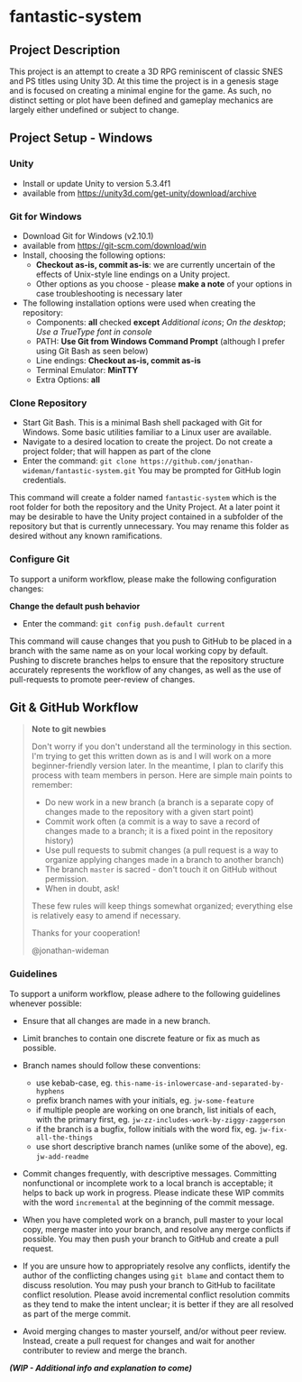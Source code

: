 # fantastic-system


## Project Description

This project is an attempt to create a 3D RPG reminiscent of classic SNES and PS titles using Unity 3D.
At this time the project is in a genesis stage and is focused on creating a minimal engine for the game.
As such, no distinct setting or plot have been defined and gameplay mechanics are largely either undefined or subject to change. 


## Project Setup - Windows

### Unity

- Install or update Unity to version 5.3.4f1
- available from https://unity3d.com/get-unity/download/archive

### Git for Windows

- Download Git for Windows (v2.10.1)
- available from https://git-scm.com/download/win
- Install, choosing the following options:
  - **Checkout as-is, commit as-is**: we are currently uncertain of the effects of Unix-style line endings on a Unity project.
  - Other options as you choose - please **make a note** of your options in case troubleshooting is necessary later
- The following installation options were used when creating the repository:
  - Components: **all** checked **except** *Additional icons*; *On the desktop*; *Use a TrueType font in console*
  - PATH: **Use Git from Windows Command Prompt** (although I prefer using Git Bash as seen below)
  - Line endings: **Checkout as-is, commit as-is**
  - Terminal Emulator: **MinTTY**
  - Extra Options: **all**
  
### Clone Repository

- Start Git Bash. This is a minimal Bash shell packaged with Git for Windows. Some basic utilities familiar to a Linux user are available.
- Navigate to a desired location to create the project. Do not create a project folder; that will happen as part of the clone
- Enter the command: `git clone https://github.com/jonathan-wideman/fantastic-system.git` You may be prompted for GitHub login credentials.

This command will create a folder named `fantastic-system` which is the root folder for both the repository and the Unity Project.
At a later point it may be desirable to have the Unity project contained in a subfolder of the repository but that is currently unnecessary.
You may rename this folder as desired without any known ramifications.

### Configure Git

To support a uniform workflow, please make the following configuration changes:

**Change the default push behavior**

- Enter the command: `git config push.default current`

This command will cause changes that you push to GitHub to be placed in a branch with the same name as on your local working copy by default.
Pushing to discrete branches helps to ensure that the repository structure accurately represents the workflow of any changes, as well as the use of pull-requests to promote peer-review of changes.


## Git & GitHub Workflow

> **Note to git newbies**
>
> Don't worry if you don't understand all the terminology in this section.
> I'm trying to get this written down as is and I will work on a more beginner-friendly version later.
> In the meantime, I plan to clarify this process with team members in person.
> Here are simple main points to remember:
> - Do new work in a new branch (a branch is a separate copy of changes made to the repository with a given start point)
> - Commit work often (a commit is a way to save a record of changes made to a branch; it is a fixed point in the repository history)
> - Use pull requests to submit changes (a pull request is a way to organize applying changes made in a branch to another branch)
> - The branch `master` is sacred - don't touch it on GitHub without permission.
> - When in doubt, ask!
>
> These few rules will keep things somewhat organized; everything else is relatively easy to amend if necessary.
>
> Thanks for your cooperation!
>
> @jonathan-wideman

### Guidelines

To support a uniform workflow, please adhere to the following guidelines whenever possible:

- Ensure that all changes are made in a new branch.

- Limit branches to contain one discrete feature or fix as much as possible.

- Branch names should follow these conventions:
  - use kebab-case, eg. `this-name-is-inlowercase-and-separated-by-hyphens`
  - prefix branch names with your initials, eg. `jw-some-feature`
  - if multiple people are working on one branch, list initials of each, with the primary first, eg. `jw-zz-includes-work-by-ziggy-zaggerson`
  - if the branch is a bugfix, follow initials with the word fix, eg. `jw-fix-all-the-things`
  - use short descriptive branch names (unlike some of the above), eg. `jw-add-readme`

- Commit changes frequently, with descriptive messages.
Committing nonfunctional or incomplete work to a local branch is acceptable; it helps to back up work in progress.
Please indicate these WIP commits with the word `incremental` at the beginning of the commit message.

- When you have completed work on a branch, pull master to your local copy, merge master into your branch, and resolve any merge conflicts if possible.
You may then push your branch to GitHub and create a pull request.

- If you are unsure how to appropriately resolve any conflicts, identify the author of the conflicting changes using `git blame` and contact them to discuss resolution.
You may push your branch to GitHub to facilitate conflict resolution.
Please avoid incremental conflict resolution commits as they tend to make the intent unclear; it is better if they are all resolved as part of the merge commit.

- Avoid merging changes to master yourself, and/or without peer review.
Instead, create a pull request for changes and wait for another contributer to review and merge the branch.

_**(WIP - Additional info and explanation to come)**_

